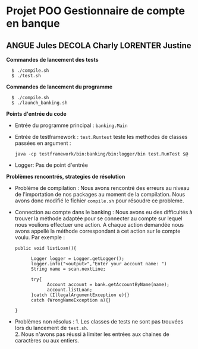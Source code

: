 # Projet POO Gestionnaire de compte en banque 

## ANGUE Jules DECOLA Charly LORENTER Justine

**Commandes de lancement des tests**


      $ ./compile.sh
      $ ./test.sh

**Commandes de lancement du programme**


      $ ./compile.sh
      $ ./launch_banking.sh

**Points d'entrée du code**

* Entrée du programme principal : `banking.Main`
* Entrée de testframework : `test.Runtest` teste les methodes de classes passées en argument :


      java -cp testframework/bin:banking/bin:logger/bin test.RunTest $@
      

* Logger: Pas de point d'entrée


**Problèmes rencontrés, strategies de résolution**


* Problème de compilation : Nous avons rencontré des erreurs au niveau de l'importation de nos packages au moment de la compilation. Nous avons donc modifié le fichier `compile.sh` pour résoudre ce probleme.

* Connection au compte dans le banking : Nous avons eu des difficultés à trouver la méthode adaptée pour se connecter au compte sur lequel nous voulions effectuer une action. A chaque action demandée nous avons appellé la méthode correspondant à cet action sur le compte voulu. Par exemple :


      public void listLoan(){
            
            Logger logger = Logger.getLogger();
            logger.info("<output>","Enter your account name: ")
            String name = scan.nextLine;
            
            try{
                  Account account = bank.getAccountByName(name);
                  account.listLoan;
            }catch (IllegalArgumentException e){}
            catch (WrongNameException a){}
            
      }
            
      
* Problèmes non résolus : 1. Les classes de tests ne sont pas trouvées lors du lancement de `test.sh`.  
                          2. Nous n'avons pas réussi à limiter les entrées aux chaines de caractères ou aux entiers.







